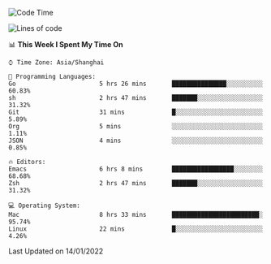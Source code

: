 <!--START_SECTION:waka-->
![Code Time](http://img.shields.io/badge/Code%20Time-558%20hrs%2055%20mins-blue)

![Lines of code](https://img.shields.io/badge/From%20Hello%20World%20I%27ve%20Written-22%20Thousand%20lines%20of%20code-blue)

📊 **This Week I Spent My Time On** 

```text
⌚︎ Time Zone: Asia/Shanghai

💬 Programming Languages: 
Go                       5 hrs 26 mins       ███████████████░░░░░░░░░░   60.83% 
sh                       2 hrs 47 mins       ███████░░░░░░░░░░░░░░░░░░   31.32% 
Git                      31 mins             █░░░░░░░░░░░░░░░░░░░░░░░░   5.89% 
Org                      5 mins              ░░░░░░░░░░░░░░░░░░░░░░░░░   1.11% 
JSON                     4 mins              ░░░░░░░░░░░░░░░░░░░░░░░░░   0.85%

🔥 Editors: 
Emacs                    6 hrs 8 mins        █████████████████░░░░░░░░   68.68% 
Zsh                      2 hrs 47 mins       ███████░░░░░░░░░░░░░░░░░░   31.32%

💻 Operating System: 
Mac                      8 hrs 33 mins       ████████████████████████░   95.74% 
Linux                    22 mins             █░░░░░░░░░░░░░░░░░░░░░░░░   4.26%

```


 Last Updated on 14/01/2022
<!--END_SECTION:waka-->
